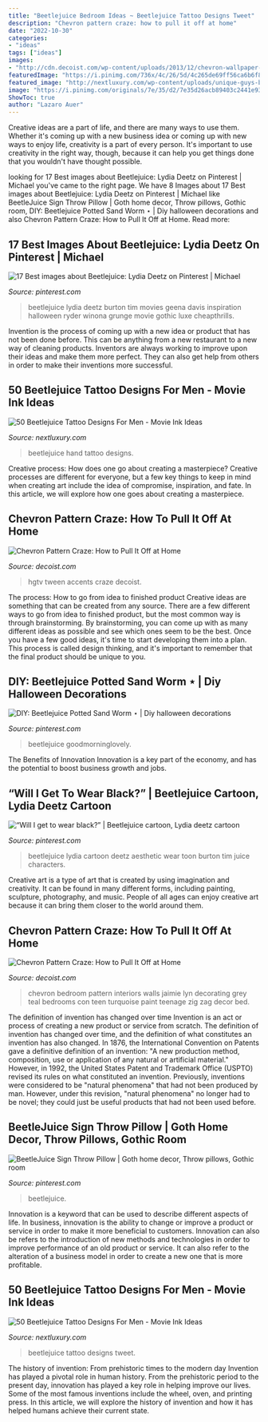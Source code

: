 ```yaml
---
title: "Beetlejuice Bedroom Ideas ~ Beetlejuice Tattoo Designs Tweet"
description: "Chevron pattern craze: how to pull it off at home"
date: "2022-10-30"
categories:
- "ideas"
tags: ["ideas"]
images:
- "http://cdn.decoist.com/wp-content/uploads/2013/12/chevron-wallpaper-bedroom.jpg"
featuredImage: "https://i.pinimg.com/736x/4c/26/5d/4c265de69ff56ca6b6f870a46d1b5f21.jpg"
featured_image: "http://nextluxury.com/wp-content/uploads/unique-guys-beetlejuice-leg-tattoo-designs.jpg"
image: "https://i.pinimg.com/originals/7e/35/d2/7e35d26acb89403c2441e93335d05a68.png"
ShowToc: true
author: "Lazaro Auer"
---
```



Creative ideas are a part of life, and there are many ways to use them. Whether it's coming up with a new business idea or coming up with new ways to enjoy life, creativity is a part of every person. It's important to use creativity in the right way, though, because it can help you get things done that you wouldn't have thought possible.

	

		
looking for 17 Best images about Beetlejuice: Lydia Deetz on Pinterest | Michael you've came to the right page. We have 8 Images about 17 Best images about Beetlejuice: Lydia Deetz on Pinterest | Michael like BeetleJuice Sign Throw Pillow | Goth home decor, Throw pillows, Gothic room, DIY: Beetlejuice Potted Sand Worm ⋆ | Diy halloween decorations and also Chevron Pattern Craze: How to Pull It Off at Home. Read more:
		
    
## 17 Best Images About Beetlejuice: Lydia Deetz On Pinterest | Michael

<img loading=lazy src="https://s-media-cache-ak0.pinimg.com/736x/79/2b/d9/792bd94674d345802f779a8ad3338b52.jpg" onerror="this.onerror=null;this.src='https://tse3.mm.bing.net/th?id=OIP.EA6VwQUH-b5o5V2NyFFumgHaFU&amp;pid=15.1';" alt="17 Best images about Beetlejuice: Lydia Deetz on Pinterest | Michael">

_Source: pinterest.com_

>beetlejuice lydia deetz burton tim movies geena davis inspiration halloween ryder winona grunge movie gothic luxe cheapthrills. 

	

Invention is the process of coming up with a new idea or product that has not been done before. This can be anything from a new restaurant to a new way of cleaning products. Inventors are always working to improve upon their ideas and make them more perfect. They can also get help from others in order to make their inventions more successful.

    
## 50 Beetlejuice Tattoo Designs For Men - Movie Ink Ideas

<img loading=lazy src="http://nextluxury.com/wp-content/uploads/awesome-beetlejuice-hand-tattoos-for-guys.jpg" onerror="this.onerror=null;this.src='https://tse3.mm.bing.net/th?id=OIP.Bmx_32ioBjxQB7fbdSLBDgHaGv&amp;pid=15.1';" alt="50 Beetlejuice Tattoo Designs For Men - Movie Ink Ideas">

_Source: nextluxury.com_

>beetlejuice hand tattoo designs. 

	

Creative process: How does one go about creating a masterpiece?
Creative processes are different for everyone, but a few key things to keep in mind when creating art include the idea of compromise, inspiration, and fate. In this article, we will explore how one goes about creating a masterpiece.

    
## Chevron Pattern Craze: How To Pull It Off At Home

<img loading=lazy src="https://cdn.decoist.com/wp-content/uploads/2013/12/huge-chevron-pattern-in-the-bedroom.jpg" onerror="this.onerror=null;this.src='https://tse1.mm.bing.net/th?id=OIP.mv5TgX1AwRWzLHrP-VCTkgHaJ4&amp;pid=15.1';" alt="Chevron Pattern Craze: How to Pull It Off at Home">

_Source: decoist.com_

>hgtv tween accents craze decoist. 

	

The process: How to go from idea to finished product
Creative ideas are something that can be created from any source. There are a few different ways to go from idea to finished product, but the most common way is through brainstorming. By brainstorming, you can come up with as many different ideas as possible and see which ones seem to be the best. Once you have a few good ideas, it's time to start developing them into a plan. This process is called design thinking, and it's important to remember that the final product should be unique to you.

    
## DIY: Beetlejuice Potted Sand Worm ⋆ | Diy Halloween Decorations

<img loading=lazy src="https://i.pinimg.com/736x/4c/26/5d/4c265de69ff56ca6b6f870a46d1b5f21.jpg" onerror="this.onerror=null;this.src='https://tse1.mm.bing.net/th?id=OIP.ma6KJMO0CheRku0BpUN-rQHaE6&amp;pid=15.1';" alt="DIY: Beetlejuice Potted Sand Worm ⋆ | Diy halloween decorations">

_Source: pinterest.com_

>beetlejuice goodmorninglovely. 

	

The Benefits of Innovation
Innovation is a key part of the economy, and has the potential to boost business growth and jobs.

    
## “Will I Get To Wear Black?” | Beetlejuice Cartoon, Lydia Deetz Cartoon

<img loading=lazy src="https://i.pinimg.com/originals/7e/35/d2/7e35d26acb89403c2441e93335d05a68.png" onerror="this.onerror=null;this.src='https://tse4.mm.bing.net/th?id=OIP.Dj-kCOtZuB3-vgt-2q1clwHaFd&amp;pid=15.1';" alt="“Will I get to wear black?” | Beetlejuice cartoon, Lydia deetz cartoon">

_Source: pinterest.com_

>beetlejuice lydia cartoon deetz aesthetic wear toon burton tim juice characters. 

	

Creative art is a type of art that is created by using imagination and creativity. It can be found in many different forms, including painting, sculpture, photography, and music. People of all ages can enjoy creative art because it can bring them closer to the world around them.

    
## Chevron Pattern Craze: How To Pull It Off At Home

<img loading=lazy src="http://cdn.decoist.com/wp-content/uploads/2013/12/chevron-wallpaper-bedroom.jpg" onerror="this.onerror=null;this.src='https://tse4.mm.bing.net/th?id=OIP.CKOLxcZc4Ab7JxTq56HLIwHaEm&amp;pid=15.1';" alt="Chevron Pattern Craze: How to Pull It Off at Home">

_Source: decoist.com_

>chevron bedroom pattern interiors walls jaimie lyn decorating grey teal bedrooms con teen turquoise paint teenage zig zag decor bed. 

	

The definition of invention has changed over time
Invention is an act or process of creating a new product or service from scratch. The definition of invention has changed over time, and the definition of what constitutes an invention has also changed.  In 1876, the International Convention on Patents gave a definitive definition of an invention: "A new production method, composition, use or application of any natural or artificial material." 
However, in 1992, the United States Patent and Trademark Office (USPTO) revised its rules on what constituted an invention. Previously, inventions were considered to be "natural phenomena" that had not been produced by man. However, under this revision, "natural phenomena" no longer had to be novel; they could just be useful products that had not been used before.

    
## BeetleJuice Sign Throw Pillow | Goth Home Decor, Throw Pillows, Gothic Room

<img loading=lazy src="https://i.pinimg.com/originals/7a/d2/b4/7ad2b482756ab88dbbceaf114a327167.jpg" onerror="this.onerror=null;this.src='https://tse1.mm.bing.net/th?id=OIP.etK0gnVquI27zq8RSjJxZwHaHa&amp;pid=15.1';" alt="BeetleJuice Sign Throw Pillow | Goth home decor, Throw pillows, Gothic room">

_Source: pinterest.com_

>beetlejuice. 

	

Innovation is a keyword that can be used to describe different aspects of life. In business, innovation is the ability to change or improve a product or service in order to make it more beneficial to customers. Innovation can also be refers to the introduction of new methods and technologies in order to improve performance of an old product or service. It can also refer to the alteration of a business model in order to create a new one that is more profitable.

    
## 50 Beetlejuice Tattoo Designs For Men - Movie Ink Ideas

<img loading=lazy src="http://nextluxury.com/wp-content/uploads/unique-guys-beetlejuice-leg-tattoo-designs.jpg" onerror="this.onerror=null;this.src='https://tse3.mm.bing.net/th?id=OIP.-l0RDFw0BABy_Jcj2CnbyAHaHa&amp;pid=15.1';" alt="50 Beetlejuice Tattoo Designs For Men - Movie Ink Ideas">

_Source: nextluxury.com_

>beetlejuice tattoo designs tweet. 

	

The history of invention: From prehistoric times to the modern day
Invention has played a pivotal role in human history. From the prehistoric period to the present day, innovation has played a key role in helping improve our lives. Some of the most famous inventions include the wheel, oven, and printing press. In this article, we will explore the history of invention and how it has helped humans achieve their current state.

